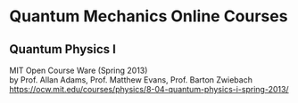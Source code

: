 # Quantum Mechanics Online Courses

## Quantum Physics I

MIT Open Course Ware (Spring 2013)<br/>
by Prof. Allan Adams, Prof. Matthew Evans, Prof. Barton Zwiebach <br/>
https://ocw.mit.edu/courses/physics/8-04-quantum-physics-i-spring-2013/
